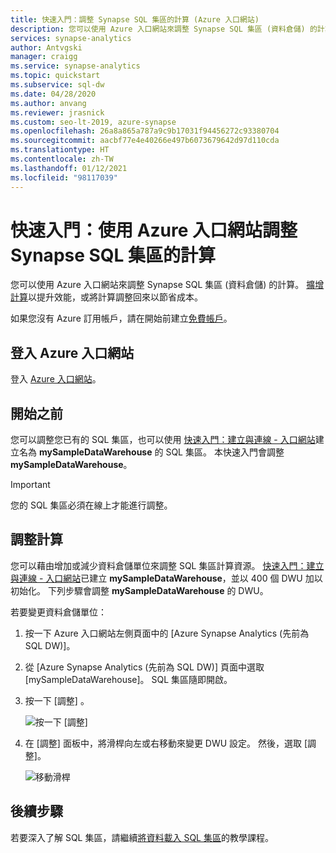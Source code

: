 ```yaml
---
title: 快速入門：調整 Synapse SQL 集區的計算 (Azure 入口網站)
description: 您可以使用 Azure 入口網站來調整 Synapse SQL 集區 (資料倉儲) 的計算。
services: synapse-analytics
author: Antvgski
manager: craigg
ms.service: synapse-analytics
ms.topic: quickstart
ms.subservice: sql-dw
ms.date: 04/28/2020
ms.author: anvang
ms.reviewer: jrasnick
ms.custom: seo-lt-2019, azure-synapse
ms.openlocfilehash: 26a8a865a787a9c9b17031f94456272c93380704
ms.sourcegitcommit: aacbf77e4e40266e497b6073679642d97d110cda
ms.translationtype: HT
ms.contentlocale: zh-TW
ms.lasthandoff: 01/12/2021
ms.locfileid: "98117039"
---
```

# <a name="quickstart-scale-compute-for-synapse-sql-pool-with-the-azure-portal"></a>快速入門：使用 Azure 入口網站調整 Synapse SQL 集區的計算

您可以使用 Azure 入口網站來調整 Synapse SQL 集區 (資料倉儲) 的計算。 [擴增計算](sql-data-warehouse-manage-compute-overview.md)以提升效能，或將計算調整回來以節省成本。 

如果您沒有 Azure 訂用帳戶，請在開始前建立[免費帳戶](https://azure.microsoft.com/free/)。

## <a name="sign-in-to-the-azure-portal"></a>登入 Azure 入口網站

登入 [Azure 入口網站](https://portal.azure.com/)。

## <a name="before-you-begin"></a>開始之前

您可以調整您已有的 SQL 集區，也可以使用 [快速入門：建立與連線 - 入口網站](create-data-warehouse-portal.md)建立名為 **mySampleDataWarehouse** 的 SQL 集區。 本快速入門會調整 **mySampleDataWarehouse**。

>[!IMPORTANT] 
>您的 SQL 集區必須在線上才能進行調整。 

## <a name="scale-compute"></a>調整計算

您可以藉由增加或減少資料倉儲單位來調整 SQL 集區計算資源。 [快速入門：建立與連線 - 入口網站](create-data-warehouse-portal.md)已建立 **mySampleDataWarehouse**，並以 400 個 DWU 加以初始化。 下列步驟會調整 **mySampleDataWarehouse** 的 DWU。

若要變更資料倉儲單位：

1. 按一下 Azure 入口網站左側頁面中的 [Azure Synapse Analytics (先前為 SQL DW)]。
2. 從 [Azure Synapse Analytics (先前為 SQL DW)] 頁面中選取 [mySampleDataWarehouse]。 SQL 集區隨即開啟。
3. 按一下 [調整] 。

    ![按一下 [調整]](./media/quickstart-scale-compute-portal/click-scale.png)

2. 在 [調整] 面板中，將滑桿向左或右移動來變更 DWU 設定。 然後，選取 [調整]。

    ![移動滑桿](./media/quickstart-scale-compute-portal/scale-dwu.png)

## <a name="next-steps"></a>後續步驟
若要深入了解 SQL 集區，請繼續[將資料載入 SQL 集區](./load-data-from-azure-blob-storage-using-copy.md)的教學課程。